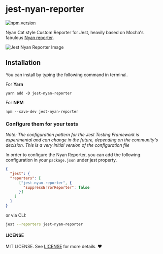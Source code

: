 # jest-nyan-reporter

<!--Badges Start-->
[![npm version](https://badge.fury.io/js/jest-nyan-reporter.svg)](https://badge.fury.io/js/jest-nyan-reporter)
<!--Badges End-->


Nyan Cat style Custom Reporter for Jest, heavily based on Mocha's fabulous
[Nyan reporter](https://github.com/mochajs/mocha/blob/master/lib/reporters/nyan.js).

![Jest Nyan Reporter Image](https://i.imgur.com/i9BHK8k.png)

## Installation

You can install by typing the following command in terminal.

For **Yarn**
```
yarn add -D jest-nyan-reporter
```

For **NPM**
```
npm --save-dev jest-nyan-reporter
```

### Configure them for your tests

*Note: The configuration pattern for the Jest Testing Framework is experimental and can change in the future, depending on the community's decision. This is a very initial version of the configuration file*

In order to configure the Nyan Reporter, you can add the following configuration in your `package.json` under jest property.

```json
{
  "jest": {
  "reporters": [
      ["jest-nyan-reporter", {
        "suppressErrorReporter": false
      }]
    ]
  }
}
```

or via CLI:

```bash
jest --reporters jest-nyan-reporter
```

#### LICENSE

MIT LICENSE. See [LICENSE](LICENSE) for more details. :heart:
